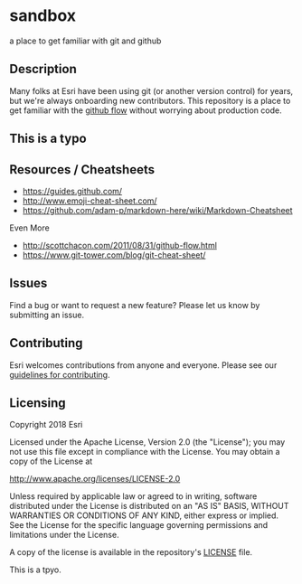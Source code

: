 # sandbox

a place to get familiar with git and github

## Description

Many folks at Esri have been using git (or another version control) for years, but we're always onboarding new contributors.  This repository is a place to get familiar with the [github flow](https://guides.github.com/introduction/flow/) without worrying about production code.

## This is a typo

## Resources / Cheatsheets

* https://guides.github.com/
* http://www.emoji-cheat-sheet.com/
* https://github.com/adam-p/markdown-here/wiki/Markdown-Cheatsheet

Even More

* http://scottchacon.com/2011/08/31/github-flow.html
* https://www.git-tower.com/blog/git-cheat-sheet/

## Issues

Find a bug or want to request a new feature?  Please let us know by submitting an issue.

## Contributing

Esri welcomes contributions from anyone and everyone. Please see our [guidelines for contributing](https://github.com/esri/contributing).

## Licensing

Copyright 2018 Esri

Licensed under the Apache License, Version 2.0 (the "License");
you may not use this file except in compliance with the License.
You may obtain a copy of the License at

   http://www.apache.org/licenses/LICENSE-2.0

Unless required by applicable law or agreed to in writing, software
distributed under the License is distributed on an "AS IS" BASIS,
WITHOUT WARRANTIES OR CONDITIONS OF ANY KIND, either express or implied.
See the License for the specific language governing permissions and
limitations under the License.

A copy of the license is available in the repository's [LICENSE](./LICENSE) file.

This is a tpyo.
